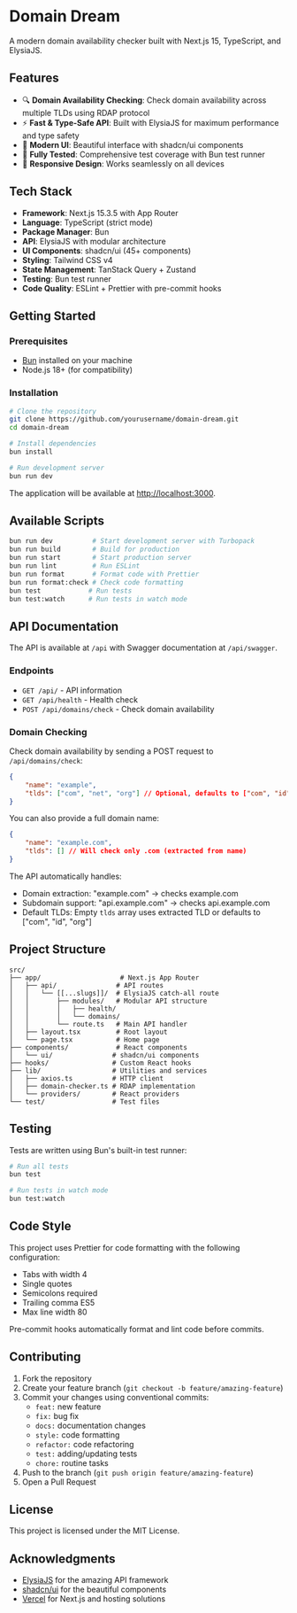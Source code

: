 # Domain Dream

A modern domain availability checker built with Next.js 15, TypeScript, and ElysiaJS.

## Features

- 🔍 **Domain Availability Checking**: Check domain availability across multiple TLDs using RDAP protocol
- ⚡ **Fast & Type-Safe API**: Built with ElysiaJS for maximum performance and type safety
- 🎨 **Modern UI**: Beautiful interface with shadcn/ui components
- 🧪 **Fully Tested**: Comprehensive test coverage with Bun test runner
- 📱 **Responsive Design**: Works seamlessly on all devices

## Tech Stack

- **Framework**: Next.js 15.3.5 with App Router
- **Language**: TypeScript (strict mode)
- **Package Manager**: Bun
- **API**: ElysiaJS with modular architecture
- **UI Components**: shadcn/ui (45+ components)
- **Styling**: Tailwind CSS v4
- **State Management**: TanStack Query + Zustand
- **Testing**: Bun test runner
- **Code Quality**: ESLint + Prettier with pre-commit hooks

## Getting Started

### Prerequisites

- [Bun](https://bun.sh) installed on your machine
- Node.js 18+ (for compatibility)

### Installation

```bash
# Clone the repository
git clone https://github.com/yourusername/domain-dream.git
cd domain-dream

# Install dependencies
bun install

# Run development server
bun run dev
```

The application will be available at [http://localhost:3000](http://localhost:3000).

## Available Scripts

```bash
bun run dev          # Start development server with Turbopack
bun run build        # Build for production
bun run start        # Start production server
bun run lint         # Run ESLint
bun run format       # Format code with Prettier
bun run format:check # Check code formatting
bun test            # Run tests
bun test:watch      # Run tests in watch mode
```

## API Documentation

The API is available at `/api` with Swagger documentation at `/api/swagger`.

### Endpoints

- `GET /api/` - API information
- `GET /api/health` - Health check
- `POST /api/domains/check` - Check domain availability

### Domain Checking

Check domain availability by sending a POST request to `/api/domains/check`:

```json
{
	"name": "example",
	"tlds": ["com", "net", "org"] // Optional, defaults to ["com", "id", "org"]
}
```

You can also provide a full domain name:

```json
{
	"name": "example.com",
	"tlds": [] // Will check only .com (extracted from name)
}
```

The API automatically handles:

- Domain extraction: "example.com" → checks example.com
- Subdomain support: "api.example.com" → checks api.example.com
- Default TLDs: Empty `tlds` array uses extracted TLD or defaults to ["com", "id", "org"]

## Project Structure

```
src/
├── app/                    # Next.js App Router
│   ├── api/               # API routes
│   │   └── [[...slugs]]/  # ElysiaJS catch-all route
│   │       ├── modules/   # Modular API structure
│   │       │   ├── health/
│   │       │   └── domains/
│   │       └── route.ts   # Main API handler
│   ├── layout.tsx         # Root layout
│   └── page.tsx           # Home page
├── components/            # React components
│   └── ui/               # shadcn/ui components
├── hooks/                # Custom React hooks
├── lib/                  # Utilities and services
│   ├── axios.ts          # HTTP client
│   ├── domain-checker.ts # RDAP implementation
│   └── providers/        # React providers
└── test/                 # Test files
```

## Testing

Tests are written using Bun's built-in test runner:

```bash
# Run all tests
bun test

# Run tests in watch mode
bun test:watch
```

## Code Style

This project uses Prettier for code formatting with the following configuration:

- Tabs with width 4
- Single quotes
- Semicolons required
- Trailing comma ES5
- Max line width 80

Pre-commit hooks automatically format and lint code before commits.

## Contributing

1. Fork the repository
2. Create your feature branch (`git checkout -b feature/amazing-feature`)
3. Commit your changes using conventional commits:
    - `feat:` new feature
    - `fix:` bug fix
    - `docs:` documentation changes
    - `style:` code formatting
    - `refactor:` code refactoring
    - `test:` adding/updating tests
    - `chore:` routine tasks
4. Push to the branch (`git push origin feature/amazing-feature`)
5. Open a Pull Request

## License

This project is licensed under the MIT License.

## Acknowledgments

- [ElysiaJS](https://elysiajs.com) for the amazing API framework
- [shadcn/ui](https://ui.shadcn.com) for the beautiful components
- [Vercel](https://vercel.com) for Next.js and hosting solutions
